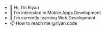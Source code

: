 - 👋 Hi, I’m Riyan
- 👀 I’m interested in Mobile Apps Development 
- 🌱 I’m currently learning Web Development 
- 📫 How to reach me @riyan.code

<!---
MdxRiyan/MdxRiyan is a ✨ special ✨ repository because its `README.md` (this file) appears on your GitHub profile.
You can click the Preview link to take a look at your changes.
--->
